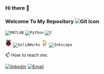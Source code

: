 ### Hi there 👋
### Welcome To My Repository ![Git Icon](https://img.icons8.com/ios/4294D4/40/github--v1.png)

<code><img height="20" alt="MATLAB" src="https://upload.wikimedia.org/wikipedia/commons/2/21/Matlab_Logo.png"></code>
<code><img height="20" alt="Python" src="https://upload.wikimedia.org/wikipedia/commons/c/c3/Python-logo-notext.svg"></code>
<code><img height="20" alt="C" src="https://upload.wikimedia.org/wikipedia/commons/1/19/C_Logo.png"></code>


<code><img height="20" alt="RaspberryPi" src="https://github.com/devicons/devicon/blob/master/icons/raspberrypi/raspberrypi-original.svg"></code>
<code><img height="20" alt="SolidWorks" src="https://user-images.githubusercontent.com/71769312/227775653-d28a9cdc-f0e0-4174-aa84-c54c2b7e2879.jpg"></code>
<code><img height="20" alt="Altium" src="https://raw.githubusercontent.com/github/explore/7af95003139e68a3a54e382bb4f23a72836ef348/topics/altium-designer/altium-designer.png"></code>
<code><img height="20" alt="Inkscape" src="https://upload.wikimedia.org/wikipedia/commons/0/0d/Inkscape_Logo.svg"></code>

<!--
<code><img height="20" alt="SciPy" src="https://upload.wikimedia.org/wikipedia/commons/8/8b/SciPy_logo.svg"></code>
<code><img height="20" alt="Matplotlib" src="https://github.com/devicons/devicon/blob/master/icons/matplotlib/matplotlib-original.svg"></code>
<code><img height="20" alt="NumPy" src="https://upload.wikimedia.org/wikipedia/commons/3/31/NumPy_logo_2020.svg"></code>
-->


📫 How to reach me:

[![linkedin](https://img.shields.io/badge/linkedin-0A66C2?style=for-the-badge&logo=linkedin&logoColor=white)](www.linkedin.com/in/martín-de-luca)
[![Email](https://img.shields.io/badge/Gmail-D14836?style=for-the-badge&logo=gmail&logoColor=white)](mailto:martindelucadeveloper@gmail.com)

<!--
**tinchodeluca/tinchodeluca** is a ✨ _special_ ✨ repository because its `README.md` (this file) appears on your GitHub profile.

Here are some ideas to get you started:

- 🔭 I’m currently working on ...
- 🌱 I’m currently learning ...
- 👯 I’m looking to collaborate on ...
- 🤔 I’m looking for help with ...
- 💬 Ask me about ...
- 📫 How to reach me: ...
- 😄 Pronouns: ...
- ⚡ Fun fact: ...
-->
